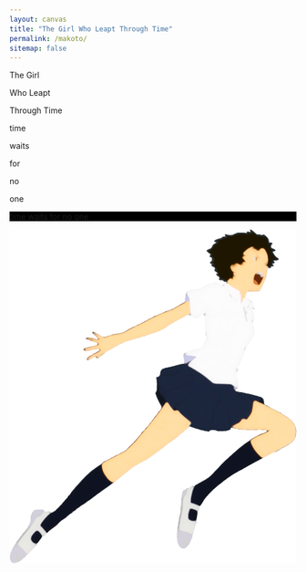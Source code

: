 ```yaml
---
layout: canvas
title: "The Girl Who Leapt Through Time"
permalink: /makoto/
sitemap: false
---
```


<div class="makoto-bg makoto-load-container">
    <div class="makoto-load">
        <i class="fa fa-cog fa-spin"></i>
    </div>
</div>

<div class="makoto-bg makoto-top" data-parallax="scroll" data-z-index="200" data-image-src="/images/labs/makoto/slide1.jpg">
    <div class="makoto-title">
        <p><span id="makoto-title-1">The Girl</span></p>
        <p class="bringup"><span id="makoto-title-2">Who Leapt</span></p>
        <p class="bringup"><span class="last-underline" id="makoto-title-3">Through Time</span></p>
    </div>
</div>

<div class="makoto-bg makoto-bg-ext" data-parallax="scroll" data-image-src="/images/labs/makoto/slide2.jpg" id="start">
</div>

<div class="makoto-bg makoto-bg-ext" data-parallax="scroll" data-image-src="/images/labs/makoto/slide3.jpg">
    <p class="inner-text mid-quote">time</p>
</div>

<div class="makoto-bg makoto-bg-ext" data-parallax="scroll" data-image-src="/images/labs/makoto/slide4.jpg">
    <p class="inner-text mid-quote">waits</p>
</div>

<div class="makoto-bg makoto-bg-ext" data-parallax="scroll" data-image-src="/images/labs/makoto/slide5.jpg">
    <p class="inner-text mid-quote">for</p>
</div>

<div class="makoto-bg makoto-bg-ext" data-parallax="scroll" data-image-src="/images/labs/makoto/slide6.jpg">
    <p class="inner-text mid-quote">no</p>
</div>

<div class="makoto-bg makoto-bg-ext" data-parallax="scroll" data-image-src="/images/labs/makoto/slide7.jpg">
    <p class="inner-text mid-quote">one</p>
</div>

<div class="makoto-bg makoto-bg-ext" data-parallax="scroll" data-image-src="/images/labs/makoto/slide8.jpg" id="finish">
</div>

<div class="makoto-bg makoto-top" style="background-color: #000000;">
    <p class="inner-text final-quote">time waits for no one</p>
</div>

<div class="makoto-container" id="makoto">
    <img src="/images/labs/makoto/makoto.png" class="makoto"/>
</div>

<script type="text/javascript">
    $(window).load(function() {
        window.scrollTo(0, 0);

        $( ".makoto-load-container" ).fadeOut(200);

        $( "#makoto-title-1" ).delay(300).show( "slow" );
        $( "#makoto-title-2" ).delay(600).show( "slow" );
        $( "#makoto-title-3" ).delay(900).show( "slow" );
        
        $(document).scroll(function() {
            var y = $(this).scrollTop();
            var startDiv = $("#start").offset().top;
            var finishDiv = $("#finish").offset().top;
            var refHeight = $("#start").height();

            if (startDiv - refHeight/4 <= y && finishDiv - refHeight/1.15 > y && $("#makoto").is(":hidden") ) {
                $("#makoto").fadeIn(500);
            }
            
            if (startDiv - refHeight/4 > y && $("#makoto").is(":visible")) {
                $("#makoto").fadeOut(500);
            }

            if (finishDiv - refHeight/1.15 <= y && $("#makoto").is(":visible") ) {
                $("#makoto").fadeOut(500);
            }

            var makotop = 20 + 30 * (y/finishDiv);
            $("#makoto").css("top", makotop + "%");
        });
    });
</script>